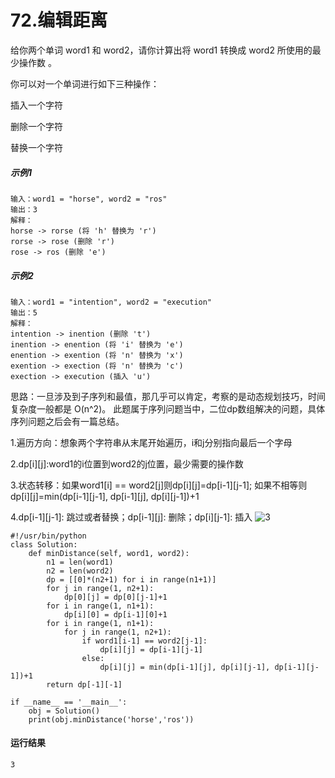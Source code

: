 # 72.编辑距离
给你两个单词 word1 和 word2，请你计算出将 word1 转换成 word2 所使用的最少操作数 。

你可以对一个单词进行如下三种操作：

插入一个字符

删除一个字符

替换一个字符

##### 示例1
    输入：word1 = "horse", word2 = "ros"
    输出：3
    解释：
    horse -> rorse (将 'h' 替换为 'r')
    rorse -> rose (删除 'r')
    rose -> ros (删除 'e')

##### 示例2
    输入：word1 = "intention", word2 = "execution"
    输出：5
    解释：
    intention -> inention (删除 't')
    inention -> enention (将 'i' 替换为 'e')
    enention -> exention (将 'n' 替换为 'x')
    exention -> exection (将 'n' 替换为 'c')
    exection -> execution (插入 'u')

思路：一旦涉及到子序列和最值，那几乎可以肯定，考察的是动态规划技巧，时间复杂度一般都是 O(n^2)。 此题属于序列问题当中，二位dp数组解决的问题，具体序列问题之后会有一篇总结。

1.遍历方向：想象两个字符串从末尾开始遍历，i和j分别指向最后一个字母

2.dp[i][j]:word1的i位置到word2的j位置，最少需要的操作数

3.状态转移：如果word1[i] == word2[j]则dp[i][j]=dp[i-1][j-1]; 如果不相等则dp[i][j]=min(dp[i-1][j-1], dp[i-1][j], dp[i][j-1])+1

4.dp[i-1][j-1]: 跳过或者替换；dp[i-1][j]: 删除；dp[i][j-1]: 插入
![3](https://github.com/CamWu-cyber/leetcode/blob/master/%E5%8A%A8%E6%80%81%E8%A7%84%E5%88%92/3.JPG)

    #!/usr/bin/python
    class Solution:
        def minDistance(self, word1, word2):
            n1 = len(word1)
            n2 = len(word2)
            dp = [[0]*(n2+1) for i in range(n1+1)]
            for j in range(1, n2+1):
                dp[0][j] = dp[0][j-1]+1
            for i in range(1, n1+1):
                dp[i][0] = dp[i-1][0]+1
            for i in range(1, n1+1):
                for j in range(1, n2+1):
                    if word1[i-1] == word2[j-1]:
                        dp[i][j] = dp[i-1][j-1]
                    else:
                        dp[i][j] = min(dp[i-1][j], dp[i][j-1], dp[i-1][j-1])+1
            return dp[-1][-1]

    if __name__ == '__main__':
        obj = Solution()
        print(obj.minDistance('horse','ros'))

#### 运行结果
    3
